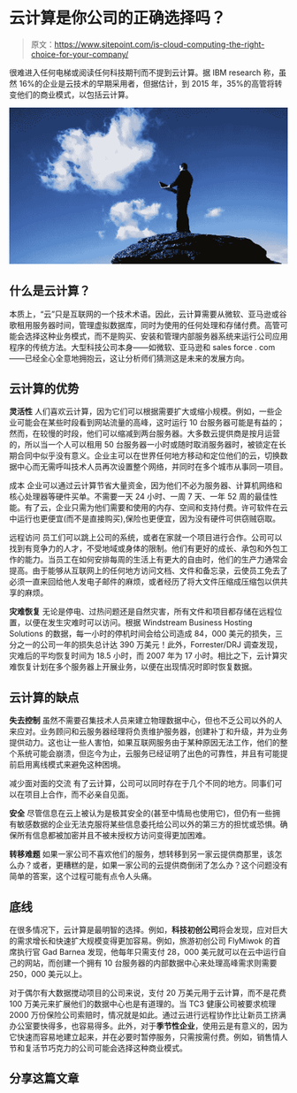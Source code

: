 # 云计算是你公司的正确选择吗？

> 原文：<https://www.sitepoint.com/is-cloud-computing-the-right-choice-for-your-company/>

很难进入任何电梯或阅读任何科技期刊而不提到云计算。据 IBM research 称，虽然 16%的企业是云技术的早期采用者，但据估计，到 2015 年，35%的高管将转变他们的商业模式，以包括云计算。

[![](img/be91d91dcd30213819aaf471f172c11d.png)](https://www.sitepoint.com/wp-content/uploads/2012/04/Image.png)

## 什么是云计算？

本质上，“云”只是互联网的一个技术术语。因此，云计算需要从微软、亚马逊或谷歌租用服务器时间，管理虚拟数据库，同时为使用的任何处理和存储付费。高管可能会选择这种业务模式，而不是购买、安装和管理内部服务器系统来运行公司应用程序的传统方法。大型科技公司本身——如微软、亚马逊和 sales force . com——已经全心全意地拥抱云，这让分析师们猜测这是未来的发展方向。

## 云计算的优势

**灵活性**
人们喜欢云计算，因为它们可以根据需要扩大或缩小规模。例如，一些企业可能会在某些时段看到网站流量的高峰，这时运行 10 台服务器可能是有益的；然而，在较慢的时段，他们可以缩减到两台服务器。大多数云提供商是按月运营的，所以当一个人可以租用 50 台服务器一小时或随时取消服务器时，被锁定在长期合同中似乎没有意义。企业主可以在世界任何地方移动和定位他们的云，切换数据中心而无需呼叫技术人员再次设置整个网络，并同时在多个城市从事同一项目。

成本
企业可以通过云计算节省大量资金，因为他们不必为服务器、计算机网络和核心处理器等硬件买单。不需要一天 24 小时、一周 7 天、一年 52 周的最佳性能。有了云，企业只需为他们需要和使用的内存、空间和支持付费。许可软件在云中运行也更便宜(而不是直接购买),保险也更便宜，因为没有硬件可供窃贼窃取。

远程访问
员工们可以跳上公司的系统，或者在家就一个项目进行合作。公司可以找到有竞争力的人才，不受地域或身体的限制。他们有更好的成长、承包和外包工作的能力。当员工在如何安排每周的生活上有更大的自由时，他们的生产力通常会提高。由于能够从互联网上的任何地方访问文档、文件和备忘录，云使员工免去了必须一直来回给他人发电子邮件的麻烦，或者经历了将大文件压缩成压缩包以供共享的麻烦。

**灾难恢复**
无论是停电、过热问题还是自然灾害，所有文件和项目都存储在远程位置，以便在发生灾难时可以访问。根据 Windstream Business Hosting Solutions 的数据，每一小时的停机时间会给公司造成 84，000 美元的损失，三分之一的公司一年的损失总计达 390 万美元！此外，Forrester/DRJ 调查发现，灾难后的平均恢复时间为 18.5 小时，而 2007 年为 17 小时。相比之下，云计算灾难恢复计划在多个服务器上开展业务，以便在出现情况时即时恢复数据。

## 云计算的缺点

**失去控制**
虽然不需要召集技术人员来建立物理数据中心，但也不乏公司以外的人来应对。业务顾问和云服务器经理将负责维护服务器，创建补丁和升级，并为业务提供动力。这也让一些人害怕，如果互联网服务由于某种原因无法工作，他们的整个系统可能会崩溃，但迄今为止，云服务已经证明了出色的可靠性，并且有可能提前启用离线模式来避免这种困境。

减少面对面的交流
有了云计算，公司可以同时存在于几个不同的地方。同事们可以在项目上合作，而不必亲自见面。

**安全**
尽管信息在云上被认为是极其安全的(甚至中情局也使用它)，但仍有一些拥有敏感数据的企业无法克服将某些信息委托给公司以外的第三方的担忧或恐惧。确保所有信息都被加密并且不被未授权方访问变得更加困难。

**转移难题**
如果一家公司不喜欢他们的服务，想转移到另一家云提供商那里，该怎么办？或者，更糟糕的是，如果一家公司的云提供商倒闭了怎么办？这个问题没有简单的答案，这个过程可能有点令人头痛。

## 底线

在很多情况下，云计算是最明智的选择。例如，**科技初创公司**将会发现，应对巨大的需求增长和快速扩大规模变得更加容易。例如，旅游初创公司 FlyMiwok 的首席执行官 Gad Barnea 发现，他每年只需支付 28，000 美元就可以在云中运行自己的网站，而创建一个拥有 10 台服务器的内部数据中心来处理高峰需求则需要 250，000 美元以上。

对于偶尔有大数据搅动项目的公司来说，支付 20 万美元用于云计算，而不是花费 100 万美元来扩展他们的数据中心也是有道理的。当 TC3 健康公司被要求梳理 2000 万份保险公司索赔时，情况就是如此。通过云进行远程协作比让新员工挤满办公室要快得多，也容易得多。此外，对于**季节性企业**，使用云是有意义的，因为它快速而容易地建立起来，并在必要时暂停服务，只需按需付费。例如，销售情人节和复活节巧克力的公司可能会选择这种商业模式。

## 分享这篇文章